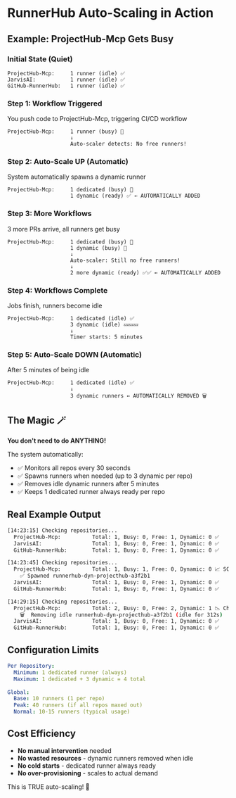 # RunnerHub Auto-Scaling in Action

## Example: ProjectHub-Mcp Gets Busy

### Initial State (Quiet)
```
ProjectHub-Mcp:     1 runner (idle) ✅
JarvisAI:           1 runner (idle) ✅
GitHub-RunnerHub:   1 runner (idle) ✅
```

### Step 1: Workflow Triggered
You push code to ProjectHub-Mcp, triggering CI/CD workflow
```
ProjectHub-Mcp:     1 runner (busy) 🔄
                    ↓
                    Auto-scaler detects: No free runners!
```

### Step 2: Auto-Scale UP (Automatic)
System automatically spawns a dynamic runner
```
ProjectHub-Mcp:     1 dedicated (busy) 🔄
                    1 dynamic (ready) ✅ ← AUTOMATICALLY ADDED
```

### Step 3: More Workflows
3 more PRs arrive, all runners get busy
```
ProjectHub-Mcp:     1 dedicated (busy) 🔄
                    1 dynamic (busy) 🔄
                    ↓
                    Auto-scaler: Still no free runners!
                    ↓
                    2 more dynamic (ready) ✅✅ ← AUTOMATICALLY ADDED
```

### Step 4: Workflows Complete
Jobs finish, runners become idle
```
ProjectHub-Mcp:     1 dedicated (idle) ✅
                    3 dynamic (idle) 💤💤💤
                    ↓
                    Timer starts: 5 minutes
```

### Step 5: Auto-Scale DOWN (Automatic)
After 5 minutes of being idle
```
ProjectHub-Mcp:     1 dedicated (idle) ✅
                    ↓
                    3 dynamic runners ← AUTOMATICALLY REMOVED 🗑️
```

## The Magic 🪄

**You don't need to do ANYTHING!**

The system automatically:
- ✅ Monitors all repos every 30 seconds
- ✅ Spawns runners when needed (up to 3 dynamic per repo)
- ✅ Removes idle dynamic runners after 5 minutes
- ✅ Keeps 1 dedicated runner always ready per repo

## Real Example Output

```bash
[14:23:15] Checking repositories...
  ProjectHub-Mcp:          Total: 1, Busy: 0, Free: 1, Dynamic: 0 ✅
  JarvisAI:                Total: 1, Busy: 0, Free: 1, Dynamic: 0 ✅
  GitHub-RunnerHub:        Total: 1, Busy: 0, Free: 1, Dynamic: 0 ✅

[14:23:45] Checking repositories...
  ProjectHub-Mcp:          Total: 1, Busy: 1, Free: 0, Dynamic: 0 📈 SCALING UP
    ✅ Spawned runnerhub-dyn-projecthub-a3f2b1
  JarvisAI:                Total: 1, Busy: 0, Free: 1, Dynamic: 0 ✅
  GitHub-RunnerHub:        Total: 1, Busy: 0, Free: 1, Dynamic: 0 ✅

[14:29:15] Checking repositories...
  ProjectHub-Mcp:          Total: 2, Busy: 0, Free: 2, Dynamic: 1 📉 Checking for scale down...
    🗑️  Removing idle runnerhub-dyn-projecthub-a3f2b1 (idle for 312s)
  JarvisAI:                Total: 1, Busy: 0, Free: 1, Dynamic: 0 ✅
  GitHub-RunnerHub:        Total: 1, Busy: 0, Free: 1, Dynamic: 0 ✅
```

## Configuration Limits

```yaml
Per Repository:
  Minimum: 1 dedicated runner (always)
  Maximum: 1 dedicated + 3 dynamic = 4 total
  
Global:
  Base: 10 runners (1 per repo)
  Peak: 40 runners (if all repos maxed out)
  Normal: 10-15 runners (typical usage)
```

## Cost Efficiency

- **No manual intervention** needed
- **No wasted resources** - dynamic runners removed when idle
- **No cold starts** - dedicated runner always ready
- **No over-provisioning** - scales to actual demand

This is TRUE auto-scaling! 🚀